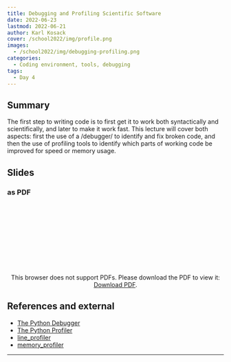 ```yaml
---
title: Debugging and Profiling Scientific Software
date: 2022-06-23
lastmod: 2022-06-21
author: Karl Kosack
cover: /school2022/img/profile.png
images:
  - /school2022/img/debugging-profiling.png
categories:
  - Coding environment, tools, debugging
tags:
  - Day 4
---
```


## Summary

The first step to writing code is to first get it to work both syntactically and scientifically, and later to make it work fast. This lecture will cover both aspects: first the use of a /debugger/ to identify and fix broken code, and then the use of profiling tools to identify which parts of working code be improved for speed or memory usage.

## Slides

### as PDF

<CENTER>

<object data="https://indico.in2p3.fr/event/26913/contributions/109504/attachments/71702/102200/ESCAPE2022%20-%20kosack%20-%20Debugging%20and%20Profiling-v3.pdf" type="application/pdf" width="100%" height="550px">
    <embed src="https://indico.in2p3.fr/event/26913/contributions/109504/attachments/71702/102200/ESCAPE2022%20-%20kosack%20-%20Debugging%20and%20Profiling-v3.pdf">
        <p>This browser does not support PDFs. Please download the PDF to view it: <a href="https://indico.in2p3.fr/event/26913/contributions/109504/attachments/71702/10200/ESCAPE2022%20-%20kosack%20-%20Debugging%20and%20Profiling-v3.pdf">Download PDF</a>.</p>
    </embed>
</object>

</CENTER>

## References and external

- [The Python Debugger](https://docs.python.org/3/library/pdb.html)
- [The Python Profiler](https://docs.python.org/3/library/profile.html)
- [line_profiler](https://github.com/rkern/line_profiler)
- [memory_profiler](https://github.com/pythonprofilers/memory_profiler)

---
